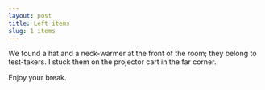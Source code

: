 ```yaml
---
layout: post
title: Left items
slug: 1 items
---
```


We found a hat and a neck-warmer at the front of the room; they belong to test-takers. I stuck them on the projector cart in the far corner.

Enjoy your break.
